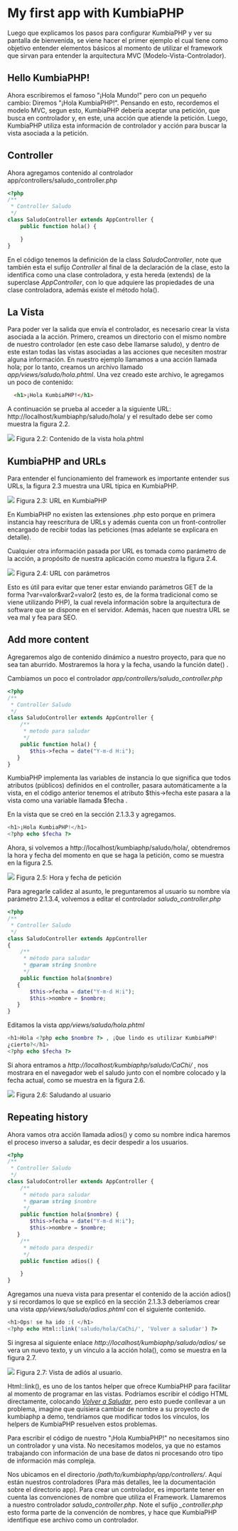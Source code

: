 # My first app with KumbiaPHP

Luego que explicamos los pasos para configurar KumbiaPHP y ver su pantalla de bienvenida, se viene hacer el primer ejemplo el cual tiene como objetivo entender elementos básicos al momento de utilizar el framework que sirvan para entender la arquitectura MVC (Modelo-Vista-Controlador).

## Hello KumbiaPHP!

Ahora escribiremos el famoso "¡Hola Mundo!" pero con un pequeño cambio: Diremos "¡Hola KumbiaPHP!". Pensando en esto, recordemos el modelo MVC, segun esto, KumbiaPHP debería aceptar una petición, que busca en controlador y, en este, una acción que atiende la petición. Luego, KumbiaPHP utiliza esta información de controlador y acción para buscar la vista asociada a la petición.

## Controller

Ahora agregamos contenido al controlador app/controllers/saludo_controller.php

```php
<?php
/** 
 * Controller Saludo
 */
class SaludoController extends AppController {
    public function hola() {

    }
}
 ```

En el código tenemos la definición de la class *SaludoController*, note que
también esta el sufijo *Controller* al final de la declaración de la clase, esto
la identifica como una clase controladora, y esta hereda (extends) de la
superclase *AppController*, con lo que adquiere las propiedades de una clase
controladora, además existe el método hola().

## La Vista

Para poder ver la salida que envía el controlador, es necesario crear la vista
asociada a la acción. Primero, creamos un directorio con el mismo nombre de
nuestro controlador (en este caso debe llamarse saludo), y dentro de este
estan todas las vistas asociadas a las acciones que necesiten mostrar alguna
información. En nuestro ejemplo llamamos a una acción llamada hola; por lo
tanto, creamos un archivo llamado *app/views/saludo/hola.phtml*. Una vez creado
este archivo, le agregamos un poco de contenido:

```html
  <h1>¡Hola KumbiaPHP!</h1>
```

A continuación se prueba al acceder a la siguiente URL: http://localhost/kumbiaphp/saludo/hola/ y el resultado debe ser como muestra la figura 2.2.

![](../images/image06.png) Figura 2.2: Contenido de la vista hola.phtml

## KumbiaPHP and URLs

Para entender el funcionamiento del framework es importante entender sus URLs, la figura 2.3 muestra una URL típica en KumbiaPHP.

![](../images/image08.png) Figura 2.3: URL en KumbiaPHP

En KumbiaPHP no existen las extensiones .php esto porque en primera instancia hay reescritura de URLs y además cuenta con un front-controller encargado de recibir todas las peticiones (mas adelante se explicara en detalle).

Cualquier otra información pasada por URL es tomada como parámetro de la acción, a propósito de nuestra aplicación como muestra la figura 2.4.

![](../images/image05.png) Figura 2.4: URL con parámetros

Esto es útil para evitar que tener estar enviando parámetros GET de la forma ?var=valor&var2=valor2 (esto es, de la forma tradicional como se viene utilizando PHP), la cual revela información sobre la arquitectura de software que se dispone en el servidor. Además, hacen que nuestra URL se vea mal y fea para SEO.

## Add more content

Agregaremos algo de contenido dinámico a nuestro proyecto, para que no sea tan aburrido. Mostraremos la hora y la fecha, usando la función date() .

Cambiamos un poco el controlador *app/controllers/saludo_controller.php*

```php
<?php
/**
 * Controller Saludo
 */ 
class SaludoController extends AppController {
    /** 
     * metodo para saludar
     */
    public function hola() { 
       $this->fecha = date("Y-m-d H:i");
   }
}
```

KumbiaPHP implementa las variables de instancia lo que significa que todos atributos (públicos) definidos en el controller, pasara automáticamente a la vista, en el código anterior tenemos el atributo $this->fecha este pasara a la vista como una variable llamada $fecha .

En la vista que se creó en la sección 2.1.3.3 y agregamos.

```php
<h1>¡Hola KumbiaPHP!</h1>
<?php echo $fecha ?>
```

Ahora, si volvemos a http://localhost/kumbiaphp/saludo/hola/, obtendremos la hora y fecha del momento en que se haga la petición, como se muestra en la figura 2.5.

![](../images/image02.png) Figura 2.5: Hora y fecha de petición

Para agregarle calidez al asunto, le preguntaremos al usuario su nombre vía parámetro 2.1.3.4, volvemos a editar el controlador *saludo_controller.php*

```php
<?php
/** 
 * Controller Saludo
 */ 
class SaludoController extends AppController
{
    /** 
     * método para saludar
     * @param string $nombre
     */ 
    public function hola($nombre)
   {
       $this->fecha = date("Y-m-d H:i");
       $this->nombre = $nombre;
   }
}
```

Editamos la vista *app/views/saludo/hola.phtml*

```php
<h1>Hola <?php echo $nombre ?> , ¡Que lindo es utilizar KumbiaPHP!
¿cierto?</h1>
<?php echo $fecha ?> 
```

Si ahora entramos a *http://localhost/kumbiaphp/saludo/CaChi/* , nos mostrara en el navegador web el saludo junto con el nombre colocado y la fecha actual, como se muestra en la figura 2.6.

![](../images/image09.png) Figura 2.6: Saludando al usuario

## Repeating history

Ahora vamos otra acción llamada adios() y como su nombre indica haremos el proceso inverso a saludar, es decir despedir a los usuarios.

```php
<?php
/** 
 * Controller Saludo
 */ 
class SaludoController extends AppController {
    /** 
     * método para saludar
     * @param string $nombre
     */ 
    public function hola($nombre) {
       $this->fecha = date("Y-m-d H:i");
       $this->nombre = $nombre;
   }
    /** 
     * método para despedir
     */ 
    public function adios() {

    }
}
```

Agregamos una nueva vista para presentar el contenido de la acción adios() y si recordamos lo que se explicó en la sección 2.1.3.3 deberíamos crear una vista *app/views/saludo/adios.phtml* con el siguiente contenido.

```php
<h1>Ops! se ha ido :( </h1>
<?php echo Html::link('saludo/hola/CaChi/', 'Volver a saludar') ?>
```

Si ingresa al siguiente enlace *http://localhost/kumbiaphp/saludo/adios/* se vera un nuevo texto, y un vinculo a la acción hola(), como se muestra en la figura 2.7.

![](../images/image04.png) Figura 2.7: Vista de adiós al usuario.

Html::link(), es uno de los tantos helper que ofrece KumbiaPHP para facilitar al momento de programar en las vistas. Podríamos escribir el código HTML directamente, colocando *[Volver a Saludar](kumbiaphp/saludo/hola/CaChi/)*, pero esto puede conllevar a un problema, imagine que quisiera cambiar de nombre a su proyecto de kumbiaphp a demo, tendríamos que modificar todos los vínculos, los helpers de KumbiaPHP resuelven estos problemas.

Para escribir el código de nuestro "¡Hola KumbiaPHP!" no necesitamos sino un controlador y una vista. No necesitamos modelos, ya que no estamos trabajando con información de una base de datos ni procesando otro tipo de información más compleja.

Nos ubicamos en el directorio */path/to/kumbiaphp/app/controllers/*. Aquí están nuestros controladores (Para más detalles, lee la documentación sobre el directorio app). Para crear un controlador, es importante tener en cuenta las convenciones de nombre que utiliza el Framework. Llamaremos a nuestro controlador *saludo_controller.php*. Note el sufijo *_controller.php* esto forma parte de la convención de nombres, y hace que KumbiaPHP identifique ese archivo como un controlador.